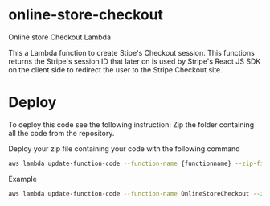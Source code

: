 # online-store-checkout
Online store Checkout Lambda

This a Lambda function to create Stipe's Checkout session. This functions returns the Stripe's session ID that later on is used by Stripe's React JS SDK on the client side to redirect the user to the Stripe Checkout site.

# Deploy
To deploy this code see the following instruction: 
Zip the folder containing all the code from the repository.

Deploy your zip file containing your code with the following command
```bash
aws lambda update-function-code --function-name {functionname} --zip-file fileb://{zipfilename}
```
Example
```bash
aws lambda update-function-code --function-name OnlineStoreCheckout --zip-file fileb://checkout-lambda.zip
```